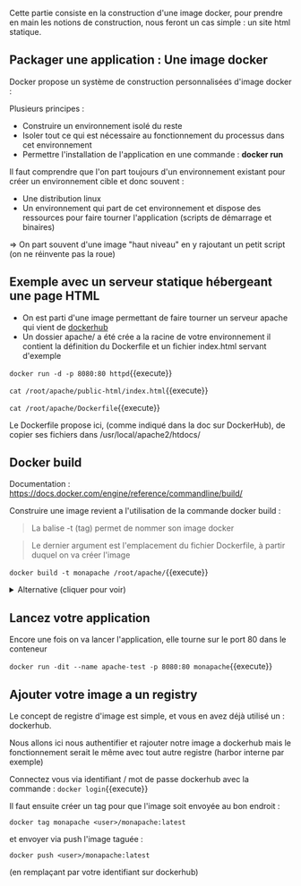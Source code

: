 Cette partie consiste en la construction d'une image docker, pour prendre en main les notions de construction, nous feront un cas simple : un site html statique.

## Packager une application : Une image docker

Docker propose un système de construction personnalisées d'image docker : 

Plusieurs principes : 
- Construire un environnement isolé du reste 
- Isoler tout ce qui est nécessaire au fonctionnement du processus dans cet environnement
- Permettre l'installation de l'application en une commande : **docker run <nom-image>**

Il faut comprendre que l'on part toujours d'un environnement existant pour créer un environnement cible et donc souvent :
- Une distribution linux
- Un environnement qui part de cet environnement et dispose des ressources pour faire tourner l'application (scripts de démarrage et binaires)

=> On part souvent d'une image "haut niveau" en y rajoutant un petit script (on ne réinvente pas la roue)

## Exemple avec un serveur statique hébergeant une page HTML

- On est parti d'une image permettant de faire tourner un serveur apache qui vient de [dockerhub](https://hub.docker.com/_/httpd)
- Un dossier apache/ a été crée a la racine de votre environnement il contient la définition du Dockerfile et un fichier index.html servant d'exemple

`
docker run -d -p 8080:80 httpd
`{{execute}}

    
`
cat /root/apache/public-html/index.html
`{{execute}}


`
cat /root/apache/Dockerfile
`{{execute}}


Le Dockerfile propose ici, (comme indiqué dans la doc sur DockerHub), de copier ses fichiers dans /usr/local/apache2/htdocs/

## Docker build
Documentation : https://docs.docker.com/engine/reference/commandline/build/

Construire une image revient a l'utilisation de la commande docker build : 

> La balise -t (tag) permet de nommer son image docker

> Le dernier argument est l'emplacement du fichier Dockerfile, à partir duquel on va créer l'image

`
docker build -t monapache /root/apache/
`{{execute}}

<details>
<summary>Alternative (cliquer pour voir)</summary>
    <p>

- Déplacement

`
cd /root/apache/
`{{execute}}

- Construction de l'image a partir de tout ce qu'on a à la racine

`
docker build -t monapache .
`{{execute}}

- Retour arrière

`
cd /root/
`{{execute}}


</p>
</details>

## Lancez votre application
Encore une fois on va lancer l'application, elle tourne sur le port 80 dans le conteneur

`
docker run -dit --name apache-test -p 8080:80 monapache
`{{execute}}

## Ajouter votre image a un registry
    
Le concept de registre d'image est simple, et vous en avez déjà utilisé un : dockerhub. 

Nous allons ici nous authentifier et rajouter notre image a dockerhub mais le fonctionnement serait le même avec tout autre registre (harbor interne par exemple)

Connectez vous via identifiant / mot de passe dockerhub avec la commande :
`
docker login
`{{execute}}

Il faut ensuite créer un tag pour que l'image soit envoyée au bon endroit :

`
docker tag monapache <user>/monapache:latest
`

et envoyer via push l'image taguée : 

`
docker push <user>/monapache:latest
`

(en remplaçant <user> par votre identifiant sur dockerhub)
